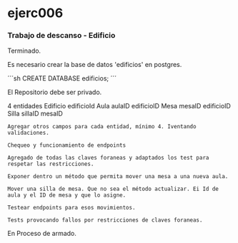 # ejerc006

### Trabajo de descanso - Edificio

Terminado. 

Es necesario crear la base de datos 'edificios' en postgres. 

´´´sh
CREATE DATABASE edificios;
´´´

El Repositorio debe ser privado.


4 entidades
Edificio
    edificioId
Aula
    aulaID
    edificioID
Mesa
    mesaID
    edificioID
Silla
    sillaID
    mesaID


    Agregar otros campos para cada entidad, mínimo 4. Iventando validaciones.

    Chequeo y funcionamiento de endpoints

    Agregado de todas las claves foraneas y adaptados los test para respetar las restricciones. 

    Exponer dentro un método que permita mover una mesa a una nueva aula.

    Mover una silla de mesa. Que no sea el método actualizar. Ei Id de aula y el ID de mesa y que lo asigne. 

    Testear endpoints para esos movimientos. 

    Tests provocando fallos por restricciones de claves foraneas. 

En Proceso de armado.

